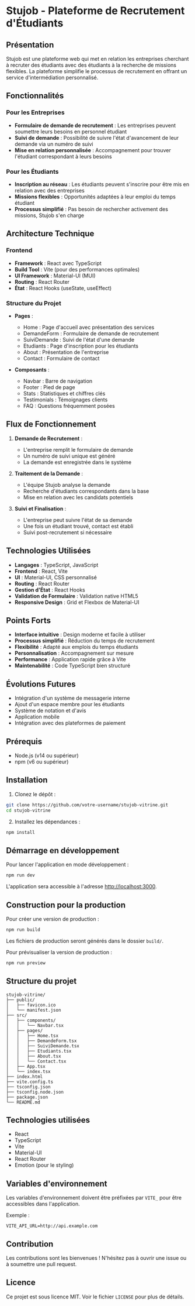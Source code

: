 # Stujob - Plateforme de Recrutement d'Étudiants

## Présentation

Stujob est une plateforme web qui met en relation les entreprises cherchant à recruter des étudiants avec des étudiants à la recherche de missions flexibles. La plateforme simplifie le processus de recrutement en offrant un service d'intermédiation personnalisé.

## Fonctionnalités

### Pour les Entreprises
- **Formulaire de demande de recrutement** : Les entreprises peuvent soumettre leurs besoins en personnel étudiant
- **Suivi de demande** : Possibilité de suivre l'état d'avancement de leur demande via un numéro de suivi
- **Mise en relation personnalisée** : Accompagnement pour trouver l'étudiant correspondant à leurs besoins

### Pour les Étudiants
- **Inscription au réseau** : Les étudiants peuvent s'inscrire pour être mis en relation avec des entreprises
- **Missions flexibles** : Opportunités adaptées à leur emploi du temps étudiant
- **Processus simplifié** : Pas besoin de rechercher activement des missions, Stujob s'en charge

## Architecture Technique

### Frontend
- **Framework** : React avec TypeScript
- **Build Tool** : Vite (pour des performances optimales)
- **UI Framework** : Material-UI (MUI)
- **Routing** : React Router
- **État** : React Hooks (useState, useEffect)

### Structure du Projet
- **Pages** : 
  - Home : Page d'accueil avec présentation des services
  - DemandeForm : Formulaire de demande de recrutement
  - SuiviDemande : Suivi de l'état d'une demande
  - Etudiants : Page d'inscription pour les étudiants
  - About : Présentation de l'entreprise
  - Contact : Formulaire de contact

- **Composants** :
  - Navbar : Barre de navigation
  - Footer : Pied de page
  - Stats : Statistiques et chiffres clés
  - Testimonials : Témoignages clients
  - FAQ : Questions fréquemment posées

## Flux de Fonctionnement

1. **Demande de Recrutement** :
   - L'entreprise remplit le formulaire de demande
   - Un numéro de suivi unique est généré
   - La demande est enregistrée dans le système

2. **Traitement de la Demande** :
   - L'équipe Stujob analyse la demande
   - Recherche d'étudiants correspondants dans la base
   - Mise en relation avec les candidats potentiels

3. **Suivi et Finalisation** :
   - L'entreprise peut suivre l'état de sa demande
   - Une fois un étudiant trouvé, contact est établi
   - Suivi post-recrutement si nécessaire

## Technologies Utilisées

- **Langages** : TypeScript, JavaScript
- **Frontend** : React, Vite
- **UI** : Material-UI, CSS personnalisé
- **Routing** : React Router
- **Gestion d'État** : React Hooks
- **Validation de Formulaire** : Validation native HTML5
- **Responsive Design** : Grid et Flexbox de Material-UI

## Points Forts

- **Interface intuitive** : Design moderne et facile à utiliser
- **Processus simplifié** : Réduction du temps de recrutement
- **Flexibilité** : Adapté aux emplois du temps étudiants
- **Personnalisation** : Accompagnement sur mesure
- **Performance** : Application rapide grâce à Vite
- **Maintenabilité** : Code TypeScript bien structuré

## Évolutions Futures

- Intégration d'un système de messagerie interne
- Ajout d'un espace membre pour les étudiants
- Système de notation et d'avis
- Application mobile
- Intégration avec des plateformes de paiement

## Prérequis

- Node.js (v14 ou supérieur)
- npm (v6 ou supérieur)

## Installation

1. Clonez le dépôt :
```bash
git clone https://github.com/votre-username/stujob-vitrine.git
cd stujob-vitrine
```

2. Installez les dépendances :
```bash
npm install
```

## Démarrage en développement

Pour lancer l'application en mode développement :

```bash
npm run dev
```

L'application sera accessible à l'adresse [http://localhost:3000](http://localhost:3000).

## Construction pour la production

Pour créer une version de production :

```bash
npm run build
```

Les fichiers de production seront générés dans le dossier `build/`.

Pour prévisualiser la version de production :

```bash
npm run preview
```

## Structure du projet

```
stujob-vitrine/
├── public/
│   ├── favicon.ico
│   └── manifest.json
├── src/
│   ├── components/
│   │   └── Navbar.tsx
│   ├── pages/
│   │   ├── Home.tsx
│   │   ├── DemandeForm.tsx
│   │   ├── SuiviDemande.tsx
│   │   ├── Etudiants.tsx
│   │   ├── About.tsx
│   │   └── Contact.tsx
│   ├── App.tsx
│   └── index.tsx
├── index.html
├── vite.config.ts
├── tsconfig.json
├── tsconfig.node.json
├── package.json
└── README.md
```

## Technologies utilisées

- React
- TypeScript
- Vite
- Material-UI
- React Router
- Emotion (pour le styling)

## Variables d'environnement

Les variables d'environnement doivent être préfixées par `VITE_` pour être accessibles dans l'application.

Exemple :
```env
VITE_API_URL=http://api.example.com
```

## Contribution

Les contributions sont les bienvenues ! N'hésitez pas à ouvrir une issue ou à soumettre une pull request.

## Licence

Ce projet est sous licence MIT. Voir le fichier `LICENSE` pour plus de détails.
